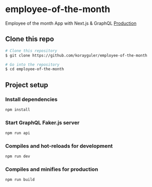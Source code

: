 # employee-of-the-month

Employee of the month App with Next.js &amp; GraphQL [Production](https://employee-of-the-month.vercel.app/)

## Clone this repo

```bash
# Clone this repository
$ git clone https://github.com/korayguler/employee-of-the-month

# Go into the repository
$ cd employee-of-the-month
```

## Project setup

### Install dependencies

```bash
npm install
```

### Start GraphQL Faker.js server

```bash
npm run api
```

### Compiles and hot-reloads for development

```bash
npm run dev

```

### Compiles and minifies for production

```bash
npm run build

```
